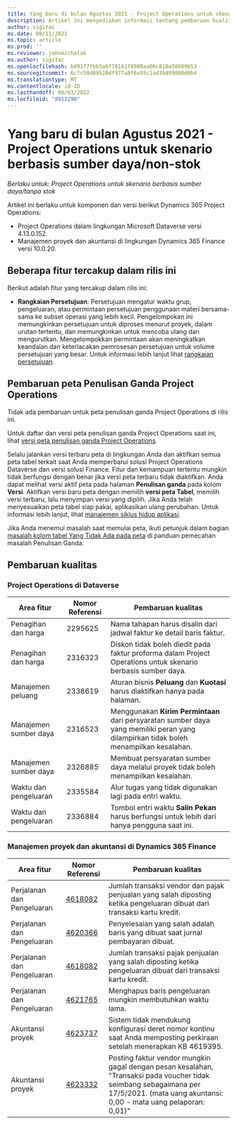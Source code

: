 ```yaml
---
title: Yang baru di bulan Agustus 2021 - Project Operations untuk skenario berbasis sumber daya/non-stok
description: Artikel ini menyediakan informasi tentang pembaruan kualitas yang tersedia dalam rilis Agustus 2021 Operasi Proyek untuk skenario berbasis sumber daya/non-stok.
author: sigitac
ms.date: 08/11/2021
ms.topic: article
ms.prod: ''
ms.reviewer: johnmichalak
ms.author: sigitac
ms.openlocfilehash: bd91f7f6b3a6f78161f8900aa06c810a58609b53
ms.sourcegitcommit: 6cfc50d89528df977a8f6a55c1ad39d99800d9b4
ms.translationtype: MT
ms.contentlocale: id-ID
ms.lasthandoff: 06/03/2022
ms.locfileid: "8912290"
---
```

# <a name="whats-new-august-2021---project-operations-for-resourcenon-stocked-based-scenarios"></a>Yang baru di bulan Agustus 2021 - Project Operations untuk skenario berbasis sumber daya/non-stok

*Berlaku untuk: Project Operations untuk skenario berbasis sumber daya/tanpa stok*

Artikel ini berlaku untuk komponen dan versi berikut Dynamics 365 Project Operations:

   - Project Operations dalam lingkungan Microsoft Dataverse versi 4.13.0.152.
   - Manajemen proyek dan akuntansi di lingkungan Dynamics 365 Finance versi 10.0.20.

## <a name="features-included-in-this-release"></a>Beberapa fitur tercakup dalam rilis ini

Berikut adalah fitur yang tercakup dalam rilis ini:

- **Rangkaian Persetujuan**: Persetujuan mengatur waktu grup, pengeluaran, atau permintaan persetujuan penggunaan materi bersama-sama ke subset operasi yang lebih kecil. Pengelompokan ini memungkinkan persetujuan untuk diproses menurut proyek, dalam urutan tertentu, dan memungkinkan untuk mencoba ulang dan mengurutkan. Mengelompokkan permintaan akan meningkatkan keandalan dan keterlacakan pemrosesan persetujuan untuk volume persetujuan yang besar. Untuk informasi lebih lanjut lihat [rangkaian persetujuan](../approvals/approval-sets.md).

## <a name="project-operations-dual-write-maps-updates"></a>Pembaruan peta Penulisan Ganda Project Operations

Tidak ada pembaruan untuk peta penulisan ganda Project Operations di rilis ini.

Untuk daftar dan versi peta penulisan ganda Project Operations saat ini, lihat [versi peta penulisan ganda Project Operations](../environment/resource-dual-write-maps.md).

Selalu jalankan versi terbaru peta di lingkungan Anda dan aktifkan semua peta tabel terkait saat Anda memperbarui solusi Project Operations Dataverse dan versi solusi Finance. Fitur dan kemampuan tertentu mungkin tidak berfungsi dengan benar jika versi peta terbaru tidak diaktifkan. Anda dapat melihat versi aktif peta pada halaman **Penulisan ganda** pada kolom **Versi**. Aktifkan versi baru peta dengan memilih **versi peta Tabel**, memilih versi terbaru, lalu menyimpan versi yang dipilih. Jika Anda telah menyesuaikan peta tabel siap pakai, aplikasikan ulang perubahan. Untuk informasi lebih lanjut, lihat [manajemen siklus hidup aplikasi](/dynamics365/fin-ops-core/dev-itpro/data-entities/dual-write/app-lifecycle-management).

Jika Anda menemui masalah saat memulai peta, ikuti petunjuk dalam bagian [masalah kolom tabel Yang Tidak Ada pada peta](/dynamics365/fin-ops-core/dev-itpro/data-entities/dual-write/dual-write-troubleshooting-finops-upgrades#missing-table-columns-issue-on-maps) di panduan pemecahan masalah Penulisan Ganda.

## <a name="quality-updates"></a>Pembaruan kualitas

### <a name="project-operations-on-dataverse"></a>Project Operations di Dataverse

| **Area fitur** | **Nomor Referensi** | **Pembaruan kualitas** |
| --- | --- | --- |
| Penagihan dan harga | 2295625 | Nama tahapan harus disalin dari jadwal faktur ke detail baris faktur. |
| Penagihan dan harga | 2316323 | Diskon tidak boleh diedit pada faktur proforma dalam Project Operations untuk skenario berbasis sumber daya. |
|   Manajemen peluang | 2338619 | Aturan bisnis **Peluang** dan **Kuotasi** harus diaktifkan hanya pada halaman. |
| Manajemen sumber daya | 2316523 | Menggunakan **Kirim Permintaan** dari persyaratan sumber daya yang memiliki peran yang dilampirkan tidak boleh menampilkan kesalahan. |
| Manajemen sumber daya | 2326885 | Membuat persyaratan sumber daya melalui proyek tidak boleh menampilkan kesalahan. |
| Waktu dan pengeluaran | 2335584 | Alur tugas yang tidak digunakan lagi pada entri waktu. |
| Waktu dan pengeluaran | 2336884 | Tombol entri waktu **Salin Pekan** harus berfungsi untuk lebih dari hanya pengguna saat ini. |


### <a name="project-management-and-accounting-on-dynamics-365-finance"></a>Manajemen proyek dan akuntansi di Dynamics 365 Finance

| Area fitur | Nomor Referensi | Pembaruan kualitas |
| --- | --- | --- |
| Perjalanan dan Pengeluaran | [4618082](https://fix.lcs.dynamics.com/Issue/Details?kb=4618082&amp;bugId=583101&amp;dbType=3&amp;qc=9c85ac8ca1e5e9cd07fac9e9aa2cb0914724e28b86ad3339dacf7741f554c605) | Jumlah transaksi vendor dan pajak penjualan yang salah diposting ketika pengeluaran dibuat dari transaksi kartu kredit. |
| Perjalanan dan Pengeluaran | [4620366](https://fix.lcs.dynamics.com/Issue/Details?kb=4620366&amp;bugId=579485&amp;dbType=3&amp;qc=e864789bd95505ea624c537d585bf113c2de60b97c88439d44693dbd85aa8e92) | Penyelesaian yang salah adalah baris yang dibuat saat jurnal pembayaran dibuat. |
| Perjalanan dan Pengeluaran | [4618082](https://fix.lcs.dynamics.com/Issue/Details?kb=4618082&amp;bugId=583101&amp;dbType=3&amp;qc=9c85ac8ca1e5e9cd07fac9e9aa2cb0914724e28b86ad3339dacf7741f554c605) | Jumlah transaksi pajak penjualan yang salah diposting ketika pengeluaran dibuat dari transaksi kartu kredit. |
| Perjalanan dan Pengeluaran | [4621765](https://fix.lcs.dynamics.com/Issue/Details?kb=4621765&amp;bugId=587306&amp;dbType=3&amp;qc=6fbfad0123d4e95eaf8d5a5a2f6c354577c991b7905c852ab02d1f94e728a876) | Menghapus baris pengeluaran mungkin membutuhkan waktu lama. |
| Akuntansi proyek | [4623737](https://fix.lcs.dynamics.com/Issue/Details?kb=4623737&amp;bugId=598109&amp;dbType=3&amp;qc=4101fc5865201e21815299f2ff11ae46d5d5370510868df86c25ee09a8ca1a0c) | Sistem tidak mendukung konfigurasi deret nomor kontinu saat Anda memposting perkiraan setelah menerapkan KB 4619395. |
| Akuntansi proyek | [4623332](https://fix.lcs.dynamics.com/Issue/Details?kb=4623332&amp;bugId=586034&amp;dbType=3&amp;qc=2f64bb1977c4a9c9dd2ce9de7e72230b86eca14b6295c5bbfb614ea97ad81caf) | Posting faktur vendor mungkin gagal dengan pesan kesalahan, "Transaksi pada voucher tidak seimbang sebagaimana per 17/5/2021. (mata uang akuntansi: 0,00 - mata uang pelaporan: 0,01)" |

